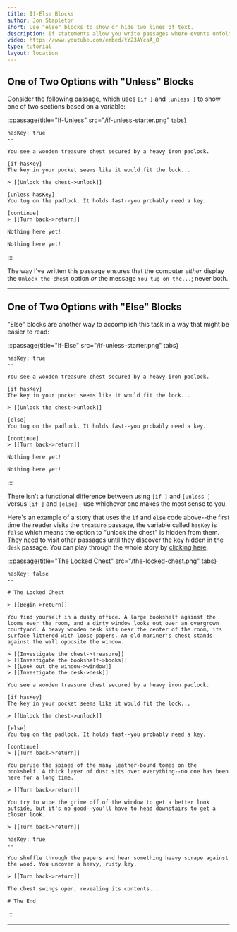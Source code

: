 ```yaml
---
title: If-Else Blocks
author: Jon Stapleton
short: Use "else" blocks to show or hide two lines of text.
description: If statements allow you write passages where events unfold differently based on the value of variables, which are invisible to the reader. Sometimes you might want the passage to offer one of two mutually exclusive options--a message that says "the key turns in the lock", or a message that says "this is the wrong key...", for example. You can accomplish this with "if" and "unless" blocks, but the Chapbook format of Twine also offers "else" blocks, which accomplish something similar.
video: https://www.youtube.com/embed/tY23AYcaA_Q
type: tutorial
layout: location
---
```


## One of Two Options with "Unless" Blocks

Consider the following passage, which uses `[if ]` and `[unless ]` to show one of two sections based on a variable:

:::passage{title="If-Unless" src="/if-unless-starter.png" tabs}
```treasure
hasKey: true
--

You see a wooden treasure chest secured by a heavy iron padlock.

[if hasKey]
The key in your pocket seems like it would fit the lock...

> [[Unlock the chest->unlock]]

[unless hasKey]
You tug on the padlock. It holds fast--you probably need a key.

[continue]
> [[Turn back->return]]
```
```unlock
Nothing here yet!
```
```return
Nothing here yet!
```
:::

The way I've written this passage ensures that the computer *either* display the `Unlock the chest` option *or* the message `You tug on the...`; never both.

---

## One of Two Options with "Else" Blocks

"Else" blocks are another way to accomplish this task in a way that might be easier to read:

:::passage{title="If-Else" src="/if-unless-starter.png" tabs}
```treasure
hasKey: true
--

You see a wooden treasure chest secured by a heavy iron padlock.

[if hasKey]
The key in your pocket seems like it would fit the lock...

> [[Unlock the chest->unlock]]

[else]
You tug on the padlock. It holds fast--you probably need a key.

[continue]
> [[Turn back->return]]
```
```unlock
Nothing here yet!
```
```return
Nothing here yet!
```
:::

There isn't a functional difference between using `[if ]` and `[unless ]` versus `[if ]` and `[else]`--use whichever one makes the most sense to you.

Here's an example of a story that uses the `if` and `else` code above--the first time the reader visits the `treasure` passage, the variable called `hasKey` is `false` which means the option to "unlock the chest" is hidden from them. They need to visit other passages until they discover the key hidden in the `desk` passage. You can play through the whole story by [clicking here](/examples/the-locked-chest).

:::passage{title="The Locked Chest" src="/the-locked-chest.png" tabs}
```intro
hasKey: false
--

# The Locked Chest

> [[Begin->return]]
```
```return
You find yourself in a dusty office. A large bookshelf against the looms over the room, and a dirty window looks out over an overgrown courtyard. A heavy wooden desk sits near the center of the room, its surface littered with loose papers. An old mariner's chest stands against the wall opposite the window.

> [[Investigate the chest->treasure]]
> [[Investigate the bookshelf->books]]
> [[Look out the window->window]]
> [[Investigate the desk->desk]]
```
```treasure
You see a wooden treasure chest secured by a heavy iron padlock.

[if hasKey]
The key in your pocket seems like it would fit the lock...

> [[Unlock the chest->unlock]]

[else]
You tug on the padlock. It holds fast--you probably need a key.

[continue]
> [[Turn back->return]]
```
```books
You peruse the spines of the many leather-bound tomes on the bookshelf. A thick layer of dust sits over everything--no one has been here for a long time.

> [[Turn back->return]]
```
```window
You try to wipe the grime off of the window to get a better look outside, but it's no good--you'll have to head downstairs to get a closer look.

> [[Turn back->return]]
```
```desk
hasKey: true
--

You shuffle through the papers and hear something heavy scrape against the wood. You uncover a heavy, rusty key.

> [[Turn back->return]]
```
```unlock
The chest swings open, revealing its contents...

# The End
```
:::

---